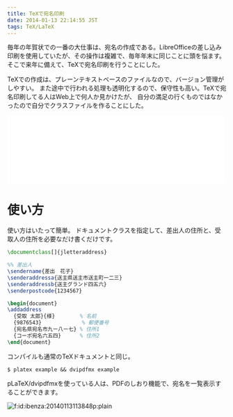 ```yaml
---
title: TeXで宛名印刷
date: 2014-01-13 22:14:55 JST
tags: TeX/LaTeX
---
```


毎年の年賀状での一番の大仕事は、宛名の作成である。LibreOfficeの差し込み印刷を使用していたが、その操作は複雑で、毎年年末に同じことに頭を悩ます。
そこで来年に備えて、TeXで宛名印刷を行うことにした。

TeXでの作成は、プレーンテキストベースのファイルなので、バージョン管理がしやすい。
また途中で行われる処理も透明化するので、保守性も高い。TeXで宛名印刷してる人はWeb上で何人か見かけたが、
自分の満足の行くものではなかったので自分でクラスファイルを作ることにした。

<iframe src="//hatenablog-parts.com/embed?url=https%3A%2F%2Fgithub.com%2Fueokande%2Fjletteraddress" title="ueokande/jletteraddress" class="embed-card embed-webcard" scrolling="no" frameborder="0" style="display: block; width: 100%; height: 155px; max-width: 500px; margin: 10px 0px;"></iframe>



# 使い方

使い方はいたって簡単。
ドキュメントクラスを指定して、差出人の住所と、受取人の住所を必要なだけ書くだけです。

```tex
\documentclass[]{jletteraddress}

%% 差出人
\sendername{差出　花子} 
\senderaddressa{送主県送主市送主町一二三} 
\senderaddressb{送主グランド四五六} 
\senderpostcode{1234567}

\begin{document}
\addaddress
  {受取 太郎}{様}        % 名前
  {9876543}             % 郵便番号
  {宛名県宛名市九ー八ー七} % 住所1 
  {コーポ宛名六五四}      % 住所2 
\end{document}
```

コンパイルも通常のTeXドキュメントと同じ。

```
$ platex example && dvipdfmx example
```

pLaTeX/dvipdfmxを使っている人は、PDFのしおり機能で、宛名を一覧表示することができます。

<span itemscope itemtype="http://schema.org/Photograph"><img src="//cdn-ak.f.st-hatena.com/images/fotolife/i/ibenza/20140113/20140113113848.png" alt="f:id:ibenza:20140113113848p:plain" title="f:id:ibenza:20140113113848p:plain" class="hatena-fotolife" itemprop="image"></span>

